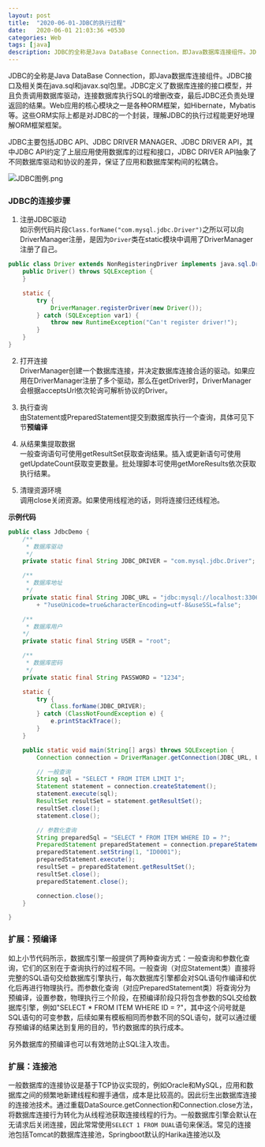 ```yaml
---
layout: post
title:  "2020-06-01-JDBC的执行过程"
date:   2020-06-01 21:03:36 +0530
categories: Web
tags: [java]
description: JDBC的全称是Java DataBase Connection，即Java数据库连接组件。JDBC接口及相关类在java.sql包和javax.sql包里，用来连接数据库执行SQL的增删改查，并处理返回的结果。
---
```


JDBC的全称是Java DataBase Connection，即Java数据库连接组件。JDBC接口及相关类在java.sql和javax.sql包里。JDBC定义了数据库连接的接口模型，并且负责调用数据库驱动，连接数据库执行SQL的增删改查，最后JDBC还负责处理返回的结果。Web应用的核心模块之一是各种ORM框架，如Hibernate，Mybatis等。这些ORM实际上都是对JDBC的一个封装，理解JDBC的执行过程能更好地理解ORM框架框架。

JDBC主要包括JDBC API、JDBC DRIVER MANAGER、JDBC DRIVER API，其中JDBC API约定了上层应用使用数据库的过程和接口，JDBC DRIVER API抽象了不同数据库驱动和协议的差异，保证了应用和数据库架构间的松耦合。

![JDBC图例.png](https://phaedo.github.io/blog/post-assets/2020-06/jdbc.png)

### JDBC的连接步骤

1. 注册JDBC驱动  
如示例代码片段`Class.forName("com.mysql.jdbc.Driver")`之所以可以向DriverManager注册，是因为`Driver`类在static模块中调用了DriverManager注册了自己。
```java
public class Driver extends NonRegisteringDriver implements java.sql.Driver {
    public Driver() throws SQLException {
    }

    static {
        try {
            DriverManager.registerDriver(new Driver());
        } catch (SQLException var1) {
            throw new RuntimeException("Can't register driver!");
        }
    }
}
```

2. 打开连接  
DriverManager创建一个数据库连接，并决定数据库连接合适的驱动。如果应用在DriverManager注册了多个驱动，那么在getDriver时，DriverManager会根据acceptsUrl依次轮询可解析协议的Driver。

3. 执行查询  
由Statement或PreparedStatement提交到数据库执行一个查询，具体可见下节**预编译**

4. 从结果集提取数据  
一般查询语句可使用getResultSet获取查询结果。插入或更新语句可使用getUpdateCount获取变更数量。批处理脚本可使用getMoreResults依次获取执行结果。

5. 清理资源环境  
调用close关闭资源。如果使用线程池的话，则将连接归还线程池。

**示例代码**

```java
public class JdbcDemo {
    /**
     * 数据库驱动
     */
    private static final String JDBC_DRIVER = "com.mysql.jdbc.Driver";

    /**
     * 数据库地址
     */
    private static final String JDBC_URL = "jdbc:mysql://localhost:3306/archetype"
        + "?useUnicode=true&characterEncoding=utf-8&useSSL=false";

    /**
     * 数据库用户
    */
    private static final String USER = "root";

    /**
     * 数据库密码
     */
    private static final String PASSWORD = "1234";

    static {
        try {
            Class.forName(JDBC_DRIVER);
        } catch (ClassNotFoundException e) {
            e.printStackTrace();
        }
    }

    public static void main(String[] args) throws SQLException {
        Connection connection = DriverManager.getConnection(JDBC_URL, USER, PASSWORD);

        // 一般查询
        String sql = "SELECT * FROM ITEM LIMIT 1";
        Statement statement = connection.createStatement();
        statement.execute(sql);
        ResultSet resultSet = statement.getResultSet();
        resultSet.close();
        statement.close();

        // 参数化查询
        String preparedSql = "SELECT * FROM ITEM WHERE ID = ?";
        PreparedStatement preparedStatement = connection.prepareStatement(preparedSql);
        preparedStatement.setString(1, "ID0001");
        preparedStatement.execute();
        resultSet = preparedStatement.getResultSet();
        resultSet.close();
        preparedStatement.close();

        connection.close();
    }

}
```

### 扩展：预编译

如上小节代码所示，数据库引擎一般提供了两种查询方式：一般查询和参数化查询，它们的区别在于查询执行的过程不同。一般查询（对应Statement类）直接将完整的SQL语句交给数据库引擎执行，每次数据库引擎都会对SQL语句作编译和优化后再进行物理执行。而参数化查询（对应PreparedStatement类）将查询分为预编译，设置参数，物理执行三个阶段，在预编译阶段只将包含参数的SQL交给数据库引擎，例如"SELECT * FROM ITEM WHERE ID = ?"，其中这个问号就是SQL语句的可变参数，后续如果有模板相同而参数不同的SQL语句，就可以通过缓存预编译的结果达到复用的目的，节约数据库的执行成本。

另外数据库的预编译也可以有效地防止SQL注入攻击。

### 扩展：连接池

一般数据库的连接协议是基于TCP协议实现的，例如Oracle和MySQL，应用和数据库之间的频繁地新建线程和握手通信，成本是比较高的。因此衍生出数据库连接的连接池技术。通过重载DataSource.getConnection和Connection.close方法，将数据库连接行为转化为从线程池获取连接线程的行为。一般数据库引擎会默认在无请求后关闭连接，因此常常使用`SELECT 1 FROM DUAL`语句来保活。常见的连接池包括Tomcat的数据库连接池，Springboot默认的Harika连接池以及
